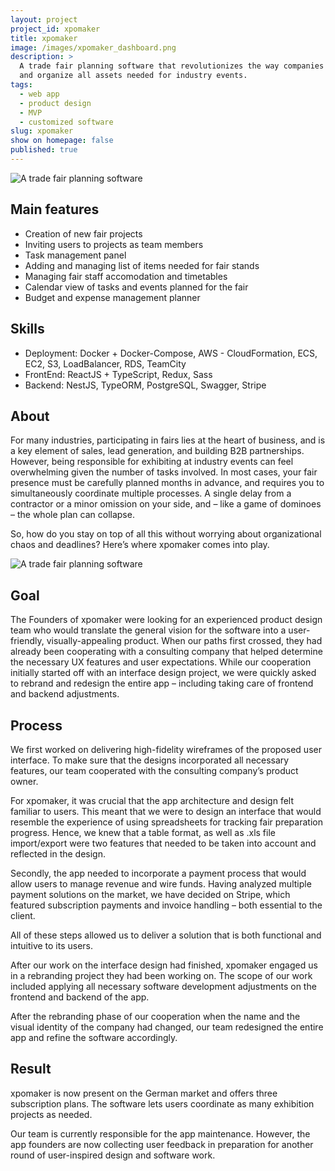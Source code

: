 ```yaml
---
layout: project
project_id: xpomaker
title: xpomaker
image: /images/xpomaker_dashboard.png
description: >
  A trade fair planning software that revolutionizes the way companies prepare
  and organize all assets needed for industry events.
tags:
  - web app
  - product design
  - MVP
  - customized software
slug: xpomaker
show on homepage: false
published: true
---
```

![A trade fair planning software](/images/xpomaker_dashboard2.png)

## Main features

* Creation of new fair projects
* Inviting users to projects as team members
* Task management panel
* Adding and managing list of items needed for fair stands
* Managing fair staff accomodation and timetables
* Calendar view of tasks and events planned for the fair
* Budget and expense management planner

## Skills

* Deployment: Docker + Docker-Compose, AWS - CloudFormation, ECS, EC2, S3, LoadBalancer, RDS, TeamCity
* FrontEnd: ReactJS + TypeScript, Redux, Sass
* Backend: NestJS, TypeORM, PostgreSQL, Swagger, Stripe

## About

For many industries, participating in fairs lies at the heart of business, and is a key element of sales, lead generation, and building B2B partnerships. However, being responsible for exhibiting at industry events can feel overwhelming given the number of tasks involved. In most cases, your fair presence must be carefully planned months in advance, and requires you to simultaneously coordinate multiple processes. A single delay from a contractor or a minor omission on your side, and – like a game of dominoes – the whole plan can collapse.

So, how do you stay on top of all this without worrying about organizational chaos and deadlines? Here’s where xpomaker comes into play.

![A trade fair planning software](/images/xpomaker_dashboard.png)

## Goal

The Founders of xpomaker were looking for an experienced product design team who would translate the general vision for the software into a user-friendly, visually-appealing product. When our paths first crossed, they had already been cooperating with a consulting company that helped determine the necessary UX features and user expectations. While our cooperation initially started off with an interface design project, we were quickly asked to rebrand and redesign the entire app – including taking care of frontend and backend adjustments.

## Process

We first worked on delivering high-fidelity wireframes of the proposed user interface. To make sure that the designs incorporated all necessary features, our team cooperated with the consulting company’s product owner.

For xpomaker, it was crucial that the app architecture and design felt familiar to users. This meant that we were to design an interface that would resemble the experience of using spreadsheets for tracking fair preparation progress. Hence, we knew that a table format, as well as .xls file import/export were two features that needed to be taken into account and reflected in the design.

Secondly, the app needed to incorporate a payment process that would allow users to manage revenue and wire funds. Having analyzed multiple payment solutions on the market, we have decided on Stripe, which featured subscription payments and invoice handling – both essential to the client.

All of these steps allowed us to deliver a solution that is both functional and intuitive to its users.

After our work on the interface design had finished, xpomaker engaged us in a rebranding project they had been working on. The scope of our work included applying all necessary software development adjustments on the frontend and backend of the app.

After the rebranding phase of our cooperation when the name and the visual identity of the company had changed, our team redesigned the entire app and refine the software accordingly.

## Result

xpomaker is now present on the German market and offers three subscription plans. The software lets users coordinate as many exhibition projects as needed.

Our team is currently responsible for the app maintenance. However, the app founders are now collecting user feedback in preparation for another round of user-inspired design and software work.
